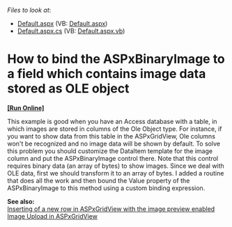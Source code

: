<!-- default file list -->
*Files to look at*:

* [Default.aspx](./CS/Default.aspx) (VB: [Default.aspx](./VB/Default.aspx))
* [Default.aspx.cs](./CS/Default.aspx.cs) (VB: [Default.aspx.vb](./VB/Default.aspx.vb))
<!-- default file list end -->
# How to bind the ASPxBinaryImage to a field which contains image data stored as OLE object
<!-- run online -->
**[[Run Online]](https://codecentral.devexpress.com/e1414/)**
<!-- run online end -->


<p>This example is good when you have an Access database with a table, in which images are stored in columns of the Ole Object type. For instance, if you want to show data from this table in the ASPxGridView, Ole columns won't be recognized and no image data will be shown by default. To solve this problem you should customize the DataItem template for the image column and put the ASPxBinaryImage control there. Note that this control requires binary data (an array of bytes) to show images. Since we deal with OLE data, first we should  transform it to an array of bytes. I added a routine that does all the work and then bound the Value property of the ASPxBinaryImage to this method using a custom binding expression.</p><p><strong>See also:</strong><br />
<a href="https://www.devexpress.com/Support/Center/p/E2933">Inserting of a new row in ASPxGridView with the image preview enabled</a><br />
<a href="https://www.devexpress.com/Support/Center/p/E95">Image Upload in ASPxGridView</a></p>

<br/>


